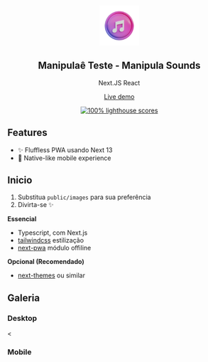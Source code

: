 <p align="center">
	<img alt="Carlos Henrique" src="public/images/icon-512.png" width="90">
	<h2 align="center">Manipulaê Teste - Manipula Sounds</h2>
</p>

<p align="center">Next.JS React</p>

<p align="center">
	<a href="https://link.vercel">Live demo</a>
</p>

<p align="center">
	<a href="https://web.dev/measure">
		<img alt="100% lighthouse scores" src="https://img.shields.io/badge/lighthouse-100%25-845EF7.svg?logo=lighthouse&logoColor=white&style=flat-square" />
	</a>
</p>

## Features

- ✨ Fluffless PWA usando Next 13
- 📱 Native-like mobile experience

## Inicio

1. Substitua `public/images` para sua preferência
2. Divirta-se ✨


**Essencial**

- Typescript, com Next.js
- [tailwindcss](https://github.com/tailwindlabs/tailwindcss) estilização
- [next-pwa](https://github.com/shadowwalker/next-pwa) módulo offiline

**Opcional (Recomendado)**

- [next-themes](https://github.com/pacocoursey/next-themes) ou similar

## Galeria

### Desktop

<
### Mobile

